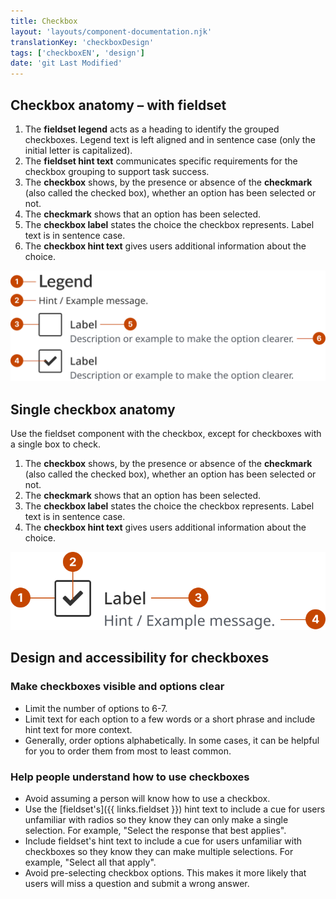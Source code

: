 ```yaml
---
title: Checkbox
layout: 'layouts/component-documentation.njk'
translationKey: 'checkboxDesign'
tags: ['checkboxEN', 'design']
date: 'git Last Modified'
---
```


## Checkbox anatomy – with fieldset

<ol class="anatomy-list">
  <li>The <strong>fieldset legend</strong> acts as a heading to identify the grouped checkboxes. Legend text is left aligned and in sentence case (only the initial letter is capitalized).</li>
  <li>The <strong>fieldset hint text</strong> communicates specific requirements for the checkbox grouping to support task success.</li>
  <li>The <strong>checkbox</strong> shows, by the presence or absence of the <strong>checkmark</strong> (also called the checked box), whether an option has been selected or not.</li>
  <li>The <strong>checkmark</strong> shows that an option has been selected.</li>
  <li>The <strong>checkbox label</strong> states the choice the checkbox represents. Label text is in sentence case.</li>
  <li>The <strong>checkbox hint text</strong> gives users additional information about the choice.</li>
</ol>

<img class="b-sm b-default p-300" src="/images/en/components/anatomy/gcds-checkbox-anatomy-with-fieldset.svg" alt="Checkbox anatomy showing the labels Fieldset legend, Fieldset Hint, Checkbox, Checkbox Label, Checkmark, and Checkbox Hint." />

## Single checkbox anatomy

Use the fieldset component with the checkbox, except for checkboxes with a single box to check.

<ol class="anatomy-list">
  <li>The <strong>checkbox</strong> shows, by the presence or absence of the <strong>checkmark</strong> (also called the checked box), whether an option has been selected or not.</li>
  <li>The <strong>checkmark</strong> shows that an option has been selected.</li>
  <li>The <strong>checkbox label</strong> states the choice the checkbox represents. Label text is in sentence case.</li>
  <li>The <strong>checkbox hint text</strong> gives users additional information about the choice.</li>
</ol>

<img class="b-sm b-default p-300" src="/images/en/components/anatomy/gcds-checkbox-anatomy-single.svg" alt="Checkbox anatomy showing the labels Checkbox, Checkbox Label, Checkmark, and Checkbox Hint." />

## Design and accessibility for checkboxes

### Make checkboxes visible and options clear

- Limit the number of options to 6-7.
- Limit text for each option to a few words or a short phrase and include hint text for more context.
- Generally, order options alphabetically. In some cases, it can be helpful for you to order them from most to least common.

### Help people understand how to use checkboxes

- Avoid assuming a person will know how to use a checkbox.
- Use the [fieldset's]({{ links.fieldset }}) hint text to include a cue for users unfamiliar with radios so they know they can only make a single selection. For example, "Select the response that best applies".
- Include fieldset's hint text to include a cue for users unfamiliar with checkboxes so they know they can make multiple selections. For example, "Select all that apply".
- Avoid pre-selecting checkbox options. This makes it more likely that users will miss a question and submit a wrong answer.
